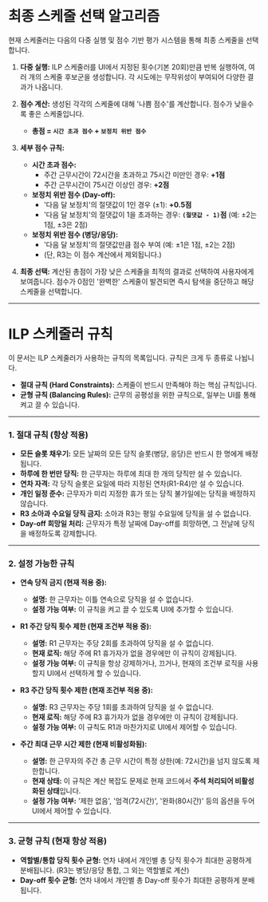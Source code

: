 # 최종 스케줄 선택 알고리즘

현재 스케줄러는 다음의 다중 실행 및 점수 기반 평가 시스템을 통해 최종 스케줄을 선택합니다.

1.  **다중 실행:** ILP 스케줄러를 UI에서 지정된 횟수(기본 20회)만큼 반복 실행하여, 여러 개의 스케줄 후보군을 생성합니다. 각 시도에는 무작위성이 부여되어 다양한 결과가 나옵니다.

2.  **점수 계산:** 생성된 각각의 스케줄에 대해 '나쁨 점수'를 계산합니다. 점수가 낮을수록 좋은 스케줄입니다.
    -   **총점 = `시간 초과 점수` + `보정치 위반 점수`**

3.  **세부 점수 규칙:**
    -   **시간 초과 점수:**
        -   주간 근무시간이 72시간을 초과하고 75시간 미만인 경우: **+1점**
        -   주간 근무시간이 75시간 이상인 경우: **+2점**
    -   **보정치 위반 점수 (Day-off):**
        -   '다음 달 보정치'의 절댓값이 1인 경우 (±1): **+0.5점**
        -   '다음 달 보정치'의 절댓값이 1을 초과하는 경우: **`(절댓값 - 1)`점** (예: ±2는 1점, ±3은 2점)
    -   **보정치 위반 점수 (병당/응당):**
        -   '다음 달 보정치'의 절댓값만큼 점수 부여 (예: ±1은 1점, ±2는 2점)
        -   (단, R3는 이 점수 계산에서 제외됩니다.)

4.  **최종 선택:** 계산된 총점이 가장 낮은 스케줄을 최적의 결과로 선택하여 사용자에게 보여줍니다. 점수가 0점인 '완벽한' 스케줄이 발견되면 즉시 탐색을 중단하고 해당 스케줄을 선택합니다.

---

# ILP 스케줄러 규칙

이 문서는 ILP 스케줄러가 사용하는 규칙의 목록입니다. 규칙은 크게 두 종류로 나뉩니다.

- **절대 규칙 (Hard Constraints):** 스케줄이 반드시 만족해야 하는 핵심 규칙입니다.
- **균형 규칙 (Balancing Rules):** 근무의 공평성을 위한 규칙으로, 일부는 UI를 통해 켜고 끌 수 있습니다.

---

### 1. 절대 규칙 (항상 적용)

*   **모든 슬롯 채우기:** 모든 날짜의 모든 당직 슬롯(병당, 응당)은 반드시 한 명에게 배정됩니다.
*   **하루에 한 번만 당직:** 한 근무자는 하루에 최대 한 개의 당직만 설 수 있습니다.
*   **연차 자격:** 각 당직 슬롯은 요일에 따라 지정된 연차(R1-R4)만 설 수 있습니다.
*   **개인 일정 준수:** 근무자가 미리 지정한 휴가 또는 당직 불가일에는 당직을 배정하지 않습니다.
*   **R3 소아과 수요일 당직 금지:** 소아과 R3는 평일 수요일에 당직을 설 수 없습니다.
*   **Day-off 희망일 처리:** 근무자가 특정 날짜에 Day-off를 희망하면, 그 전날에 당직을 배정하도록 강제합니다.

---

### 2. 설정 가능한 규칙

*   **연속 당직 금지 (현재 적용 중):**
    *   **설명:** 한 근무자는 이틀 연속으로 당직을 설 수 없습니다.
    *   **설정 가능 여부:** 이 규칙을 켜고 끌 수 있도록 UI에 추가할 수 있습니다.

*   **R1 주간 당직 횟수 제한 (현재 조건부 적용 중):**
    *   **설명:** R1 근무자는 주당 2회를 초과하여 당직을 설 수 없습니다.
    *   **현재 로직:** 해당 주에 R1 휴가자가 없을 경우에만 이 규칙이 강제됩니다.
    *   **설정 가능 여부:** 이 규칙을 항상 강제하거나, 끄거나, 현재의 조건부 로직을 사용할지 UI에서 선택하게 할 수 있습니다.

*   **R3 주간 당직 횟수 제한 (현재 조건부 적용 중):**
    *   **설명:** R3 근무자는 주당 1회를 초과하여 당직을 설 수 없습니다.
    *   **현재 로직:** 해당 주에 R3 휴가자가 없을 경우에만 이 규칙이 강제됩니다.
    *   **설정 가능 여부:** 이 규칙도 R1과 마찬가지로 UI에서 제어할 수 있습니다.

*   **주간 최대 근무 시간 제한 (현재 비활성화됨):**
    *   **설명:** 한 근무자의 주간 총 근무 시간이 특정 상한(예: 72시간)을 넘지 않도록 제한합니다.
    *   **현재 상태:** 이 규칙은 계산 복잡도 문제로 현재 코드에서 **주석 처리되어 비활성화된 상태**입니다.
    *   **설정 가능 여부:** '제한 없음', '엄격(72시간)', '완화(80시간)' 등의 옵션을 두어 UI에서 제어할 수 있습니다.

---

### 3. 균형 규칙 (현재 항상 적용)

*   **역할별/통합 당직 횟수 균형:** 연차 내에서 개인별 총 당직 횟수가 최대한 공평하게 분배됩니다. (R3는 병당/응당 통합, 그 외는 역할별로 계산)
*   **Day-off 횟수 균형:** 연차 내에서 개인별 총 Day-off 횟수가 최대한 공평하게 분배됩니다.